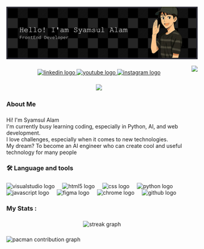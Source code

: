 ![syamsul alam](github-header-banner.png)

<img align="right" height="103" src="https://media1.giphy.com/media/v1.Y2lkPTc5MGI3NjExcW1qYTRrYXd6NnBmOTluNWd1aDVncjFreGRlYndveDhmNzJ1NmE1aCZlcD12MV9pbnRlcm5hbF9naWZfYnlfaWQmY3Q9Zw/bAQH7WXKqtIBrPs7sR/giphy.gif"  />

###

<div align="center">
  <a href="www.linkedin.com/in/syamsul-alam-224b65366" target="_blank">
    <img src="https://img.shields.io/static/v1?message=LinkedIn&logo=linkedin&label=&color=0077B5&logoColor=white&labelColor=&style=for-the-badge" height="25" alt="linkedin logo"  />
  </a>
  <a href="https://l.instagram.com/?u=https%3A%2F%2Fyoutube.com%2F%40aalaammm%3Fsi%3DQEtVUvVhCT4J_Dws%26fbclid%3DPAZXh0bgNhZW0CMTEAAacEZ0bUxn9BG_1t9MnyQg-fjNDZghGXkG_oxAmCox7KRC4-pNlLxNRHIgeHoQ_aem_xJUlzmAuSd1PxFTNEw0JDA&e=AT3-GWKxV3_FcPAX3bRyqA86w_WzrzVNqKOOnQ_jzOkBBmIfjpvMuslQwL8qodq3lfS2So0RPp1b1t-Ge0Z3OnWR5sKWlnI4VNE0BfE" target="_blank">
    <img src="https://img.shields.io/static/v1?message=Youtube&logo=youtube&label=&color=FF0000&logoColor=white&labelColor=&style=for-the-badge" height="25" alt="youtube logo"  />
  </a>
  <a href="https://www.instagram.com/syamsulaalamm/" target="_blank">
    <img src="https://img.shields.io/static/v1?message=Instagram&logo=instagram&label=&color=E4405F&logoColor=white&labelColor=&style=for-the-badge" height="25" alt="instagram logo"  />
  </a>
</div>

###

<div align="center">
  <img src="https://visitor-badge.laobi.icu/badge?page_id=syamsulaalam.syamsulaalam&"  />
</div>

###

<h3 align="left">About Me</h3>

###

<p align="left">Hi! I'm Syamsul Alam <br>I'm currently busy learning coding, especially in Python, AI, and web development.<br>I love challenges, especially when it comes to new technologies.<br>My dream? To become an AI engineer who can create cool and useful technology for many people</p>

###

<h3 align="left">🛠 Language and tools</h3>

###

<div align="left">
  <img src="https://cdn.jsdelivr.net/gh/devicons/devicon/icons/visualstudio/visualstudio-plain.svg" height="40" alt="visualstudio logo"  />
  <img width="12" />
  <img src="https://cdn.jsdelivr.net/gh/devicons/devicon/icons/html5/html5-original.svg" height="40" alt="html5 logo"  />
  <img width="12" />
  <img src="https://cdn.jsdelivr.net/gh/devicons/devicon/icons/css3/css3-original.svg" height="40" alt="css logo"  />
  <img width="12" />
  <img src="https://cdn.jsdelivr.net/gh/devicons/devicon/icons/python/python-original.svg" height="40" alt="python logo"  />
  <img width="12" />
  <img src="https://cdn.jsdelivr.net/gh/devicons/devicon/icons/javascript/javascript-original.svg" height="40" alt="javascript logo"  />
  <img width="12" />
  <img src="https://cdn.jsdelivr.net/gh/devicons/devicon/icons/figma/figma-original.svg" height="40" alt="figma logo"  />
  <img width="12" />
  <img src="https://cdn.jsdelivr.net/gh/devicons/devicon/icons/chrome/chrome-original.svg" height="40" alt="chrome logo"  />
  <img width="12" />
  <img src="https://cdn.jsdelivr.net/gh/devicons/devicon/icons/github/github-original.svg" height="40" alt="github logo"  />
</div>

###

<h3 align="left">My Stats :</h3>

###

<div align="center">
  <img src="https://streak-stats.demolab.com?user=syamsulaalam&locale=en&mode=daily&theme=dark&hide_border=false&border_radius=5&order=3" height="220" alt="streak graph"  />
</div>

###

<picture>
  <source media="(prefers-color-scheme: dark)" srcset="https://raw.githubusercontent.com/syamsulaalam/syamsulaalam/output/pacman-contribution-graph-dark.svg">
  <source media="(prefers-color-scheme: light)" srcset="https://raw.githubusercontent.com/syamsulaalam/syamsulaalam/output/pacman-contribution-graph.svg">
  <img alt="pacman contribution graph" src="https://raw.githubusercontent.com/syamsulaalam/syamsulaalam/output/pacman-contribution-graph.svg">
</picture>

###




<!--
**syamsulaalam/syamsulaalam** is a ✨ _special_ ✨ repository because its `README.md` (this file) appears on your GitHub profile.

Here are some ideas to get you started:

- 🔭 I’m currently working on ...
- 🌱 I’m currently learning ...
- 👯 I’m looking to collaborate on ...
- 🤔 I’m looking for help with ...
- 💬 Ask me about ...
- 📫 How to reach me: ...
- 😄 Pronouns: ...
- ⚡ Fun fact: ...
-->
